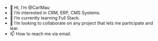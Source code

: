 - 👋 Hi, I’m @CarlMau
- 👀 I’m interested in CRM, ERP, CMS Systems.
- 🌱 I’m currently learning Full Stack.
- 💞️ I’m looking to collaborate on any project that lets me participate and lear.
- 📫 How to reach me via email.

<!---
CarlMau/CarlMau is a ✨ special ✨ repository because its `README.md` (this file) appears on your GitHub profile.
You can click the Preview link to take a look at your changes.
--->
